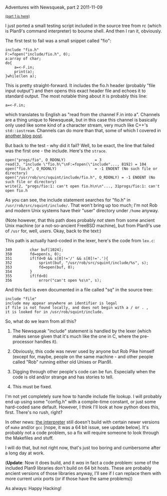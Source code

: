 Adventures with Newsqueak, part 2
2011-11-09

<a href="http://blog.r-wos.org/2011/adventures-with-newsqueak"><small>(part 1 is here)</small></a>

I just ported a small testing script included in the source tree from rc
(which is Plan9's command interpreter) to bourne shell. And then I ran
it, obviously.

The first test to fail was a small snippet called "fio":

    include "fio.h"
    F:=fopen("include/fio.h", 0);
    a:array of char;
    do{
        a=<-F.in;
        print(a);
    }while(len a);

This is pretty straight-forward. It includes the fio.h header (probably
"file input output") and then opens this exact header file and echoes
it to standard output. The most notable thing about it is probably
this line:

    a=<-F.in;

which translates to English as "read from the channel F.in into a".
Channels are a thing unique to Newsqueak, but in this case this channel is
basically only used like some kind of a character stream, very much
like C++'s `std::iostream`. Channels can do more than that, some of which I
covered in
<a href="http://blog.r-wos.org/2011/channels-in-newsqueak">another blog post</a>.

But back to the test - why did it fail? Well, to be exact, the line that
failed was the first one - the include. Here's the `strace`.

    open("progs/fio", O_RDONLY)             = 3
    read(3, "include \"fio.h\"\nF:=fopen(\"include"..., 8192) = 104
    open("fio.h", O_RDONLY)                 = -1 ENOENT (No such file or directory)
    open("/usr/rob/src/squint/include/fio.h", O_RDONLY) = -1 ENOENT (No such file or directory)
    write(2, "progs/fio:1: can't open fio.h\n\n"..., 31progs/fio:1: can't open fio.h

As you can see, the include statement searches for "fio.h" in
`/usr/rob/src/squint/include/`. That won't bring up too much; I'm not Rob
and modern Unix systems have their "user" directory under `/home` anyway.

(Note however, that this path does probably *not* stem from some ancient
Unix machine (or a not-so-ancient FreeBSD machine), but from Plan9's use
of `/usr` for, well, *users*. Okay, back to the text:)

This path is actually hard-coded in the lexer, here's the code from `lex.c`:

    349        char buf[1024];
    350        fd=open(s, 0);
    351        if(fd<0 && s[0]!='/' && s[0]!='.'){
    352            sprint(buf, "/usr/rob/src/squint/include/%s", s);
    353            fd=open(buf, 0);
    354        }
    355        if(fd<0)
    356            error("can't open %s\n", s);

And this fact is even documented in a file called "sq" in the
source tree:

    include "file"
    include may appear anywhere an identifier is legal
    if file is not found locally, and does not begin with a / or . , 
    it is looked for in /usr/rob/squint/include.

So, what do we learn from all this?

1. The Newsqueak "include" statement is handled by the lexer
   (which makes sense given that it's much like the one in C,
   where the pre-processor handles it). 

2. Obviously, this code was never used by anyone but Rob Pike himself
   (except for, maybe, people on the same machine - and other people
   called "Rob" running either old Unixes or Plan9).

3. Digging through other people's code can be fun. Especially when the
   code is old and/or strange and has stories to tell.

4. This must be fixed.

I'm not yet completely sure how to handle include file lookup. I will
probably end up using some "config.h" with a compile-time constant,
or just some hard-coded sane default. However, I think I'll look at how
python does this, first. There's no rush, right?

In other news: <a href="http://github.com/rwos/Newsqueak">the interpreter</a>
still doesn't build with certain newer
versions of `make` and/or `gcc` [nope, it was a 64 bit issue, see
update below]. It's probably not a code problem, so
a fix will require someone to look through the Makefiles and stuff.

I will do that, but not right now, that's just too boring and cumbersome
after a long day at work.

(**Update**: Now it does build, and it *was* in fact a code problem:
some of the included Plan9 libraries don't build on 64 bit hosts.
These are probably ancient versions of those libraries anyway, I'll see
if I can replace them with more current unix ports (or if those have the
same problems))


As always: Happy Hacking!
